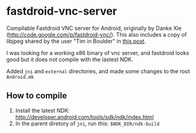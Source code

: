 fastdroid-vnc-server
====================

Compilable Fastdroid VNC server for Android, originally by Danke Xie (http://code.google.com/p/fastdroid-vnc/).  This also includes a copy of libjpeg shared by the user "Tim in Boulder" in [this post](https://groups.google.com/d/msg/android-ndk/AjVzQQ-C9Zo/H33p4_84cb4J).

I was looking for a working x86 binary of vnc server, and fastdroid looks good but it does not compile with the lastest NDK.  

Added `jni` and `external` directories, and made some changes to the root `Android.mk`

How to compile
--------------
1. Install the latest NDK: http://developer.android.com/tools/sdk/ndk/index.html
2. In the parent diretory of `jni`, run this: `$NDK_DIR/ndk-build`



